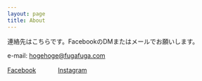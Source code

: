 ```yaml
---
layout: page
title: About
---
```


連絡先はこちらです。FacebookのDMまたはメールでお願いします。

e-mail: hogehoge@fugafuga.com

<div>
    <a href="https://www.facebook.com/KawasakiSoldiersG/">Facebook</a>
      　　　
    <a href="https://www.instagram.com/kawasaki.soldiers.g/">Instagram</a>
</div>
